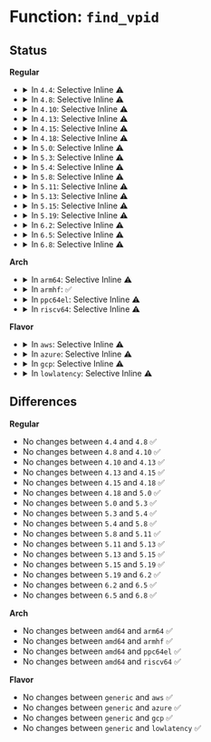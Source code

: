 # Function: <code>find_vpid</code>

## Status
<b>Regular</b>
<ul>
<li>
<details>
<summary>In <code>4.4</code>: Selective Inline ⚠️</summary>

```c
struct pid *find_vpid(int nr);
```

**Collision:** Unique Global

**Inline:** Selective

**Transformation:** False

**Instances:**

```
In kernel/pid.c (ffffffff8109db20)
Location: kernel/pid.c:380
Inline: True
Inline callers:
  - kernel/pid.c:find_get_pid
Direct callers:
  - kernel/signal.c:SYSC_kill
  - kernel/signal.c:SYSC_kill
  - kernel/signal.c:do_rt_sigqueueinfo
  - kernel/sys.c:SyS_setpriority
  - kernel/sys.c:SyS_getpriority
  - kernel/sys.c:SyS_setpgid
  - kernel/pid_namespace.c:zap_pid_ns_processes
  - fs/fcntl.c:f_setown
  - fs/fcntl.c:SyS_fcntl
  - block/ioprio.c:SyS_ioprio_set
  - block/ioprio.c:SyS_ioprio_get
  - drivers/tty/tty_io.c:tty_ioctl
```
**Symbols:**

```
ffffffff8109db20-ffffffff8109db5a: find_vpid (STB_GLOBAL)
```
</details>
</li>
<li>
<details>
<summary>In <code>4.8</code>: Selective Inline ⚠️</summary>

```c
struct pid *find_vpid(int nr);
```

**Collision:** Unique Global

**Inline:** Selective

**Transformation:** False

**Instances:**

```
In kernel/pid.c (ffffffff810a1276)
Location: kernel/pid.c:380
Inline: True
Inline callers:
  - kernel/pid.c:find_get_pid
Direct callers:
  - kernel/signal.c:do_rt_sigqueueinfo
  - kernel/signal.c:SYSC_kill
  - kernel/signal.c:SYSC_kill
  - kernel/sys.c:SyS_setpgid
  - kernel/sys.c:SyS_getpriority
  - kernel/sys.c:SyS_setpriority
  - kernel/pid_namespace.c:zap_pid_ns_processes
  - fs/fcntl.c:SyS_fcntl
  - fs/fcntl.c:f_setown
  - block/ioprio.c:SyS_ioprio_get
  - block/ioprio.c:SyS_ioprio_set
  - drivers/tty/tty_io.c:tty_ioctl
```
**Symbols:**

```
ffffffff810a1180-ffffffff810a11ba: find_vpid (STB_GLOBAL)
```
</details>
</li>
<li>
<details>
<summary>In <code>4.10</code>: Selective Inline ⚠️</summary>

```c
struct pid *find_vpid(int nr);
```

**Collision:** Unique Global

**Inline:** Selective

**Transformation:** False

**Instances:**

```
In kernel/pid.c (ffffffff810a6336)
Location: kernel/pid.c:380
Inline: True
Inline callers:
  - kernel/pid.c:find_get_pid
Direct callers:
  - kernel/signal.c:do_rt_sigqueueinfo
  - kernel/signal.c:SYSC_kill
  - kernel/signal.c:SYSC_kill
  - kernel/sys.c:SyS_setpgid
  - kernel/sys.c:SyS_getpriority
  - kernel/sys.c:SyS_setpriority
  - kernel/pid_namespace.c:zap_pid_ns_processes
  - fs/fcntl.c:SyS_fcntl
  - fs/fcntl.c:f_setown
  - block/ioprio.c:SyS_ioprio_get
  - block/ioprio.c:SyS_ioprio_set
  - drivers/tty/tty_io.c:tty_ioctl
```
**Symbols:**

```
ffffffff810a6240-ffffffff810a627a: find_vpid (STB_GLOBAL)
```
</details>
</li>
<li>
<details>
<summary>In <code>4.13</code>: Selective Inline ⚠️</summary>

```c
struct pid *find_vpid(int nr);
```

**Collision:** Unique Global

**Inline:** Selective

**Transformation:** False

**Instances:**

```
In kernel/pid.c (ffffffff810a3318)
Location: kernel/pid.c:381
Inline: True
Inline callers:
  - kernel/pid.c:find_get_pid
Direct callers:
  - kernel/signal.c:do_rt_sigqueueinfo
  - kernel/signal.c:SYSC_kill
  - kernel/signal.c:SYSC_kill
  - kernel/sys.c:SyS_setpgid
  - kernel/sys.c:SyS_getpriority
  - kernel/sys.c:SyS_setpriority
  - kernel/pid_namespace.c:zap_pid_ns_processes
  - fs/fcntl.c:do_fcntl
  - fs/fcntl.c:f_setown
  - block/ioprio.c:SyS_ioprio_get
  - block/ioprio.c:SyS_ioprio_set
  - drivers/tty/tty_jobctrl.c:tty_jobctrl_ioctl
```
**Symbols:**

```
ffffffff810a3220-ffffffff810a3253: find_vpid (STB_GLOBAL)
```
</details>
</li>
<li>
<details>
<summary>In <code>4.15</code>: Selective Inline ⚠️</summary>

```c
struct pid *find_vpid(int nr);
```

**Collision:** Unique Global

**Inline:** Selective

**Transformation:** False

**Instances:**

```
In kernel/pid.c (ffffffff810a9df5)
Location: kernel/pid.c:250
Inline: True
Inline callers:
  - kernel/pid.c:find_get_pid
Direct callers:
  - kernel/signal.c:do_rt_sigqueueinfo
  - kernel/signal.c:SYSC_kill
  - kernel/signal.c:SYSC_kill
  - kernel/sys.c:SyS_setpgid
  - kernel/sys.c:SyS_getpriority
  - kernel/sys.c:SyS_setpriority
  - fs/fcntl.c:do_fcntl
  - fs/fcntl.c:f_setown
  - block/ioprio.c:SyS_ioprio_get
  - block/ioprio.c:SyS_ioprio_set
  - drivers/tty/tty_jobctrl.c:tty_jobctrl_ioctl
```
**Symbols:**

```
ffffffff810a9db0-ffffffff810a9dee: find_vpid (STB_GLOBAL)
```
</details>
</li>
<li>
<details>
<summary>In <code>4.18</code>: Selective Inline ⚠️</summary>

```c
struct pid *find_vpid(int nr);
```

**Collision:** Unique Global

**Inline:** Selective

**Transformation:** False

**Instances:**

```
In kernel/pid.c (ffffffff810b0a15)
Location: kernel/pid.c:262
Inline: True
Inline callers:
  - kernel/pid.c:find_get_pid
Direct callers:
  - kernel/signal.c:do_rt_sigqueueinfo
  - kernel/signal.c:__do_sys_kill
  - kernel/signal.c:__do_sys_kill
  - kernel/sys.c:__ia32_sys_setpgid
  - kernel/sys.c:__x64_sys_setpgid
  - kernel/sys.c:__ia32_sys_getpriority
  - kernel/sys.c:__x64_sys_getpriority
  - kernel/sys.c:__ia32_sys_setpriority
  - kernel/sys.c:__x64_sys_setpriority
  - kernel/bpf/syscall.c:bpf_task_fd_query
  - fs/fcntl.c:do_fcntl
  - fs/fcntl.c:f_setown
  - block/ioprio.c:__ia32_sys_ioprio_get
  - block/ioprio.c:__x64_sys_ioprio_get
  - block/ioprio.c:__ia32_sys_ioprio_set
  - block/ioprio.c:__x64_sys_ioprio_set
  - drivers/tty/tty_jobctrl.c:tty_jobctrl_ioctl
```
**Symbols:**

```
ffffffff810b09c0-ffffffff810b0a0c: find_vpid (STB_GLOBAL)
```
</details>
</li>
<li>
<details>
<summary>In <code>5.0</code>: Selective Inline ⚠️</summary>

```c
struct pid *find_vpid(int nr);
```

**Collision:** Unique Global

**Inline:** Selective

**Transformation:** False

**Instances:**

```
In kernel/pid.c (ffffffff810b9ae5)
Location: kernel/pid.c:264
Inline: True
Inline callers:
  - kernel/pid.c:find_get_pid
Direct callers:
  - kernel/signal.c:do_rt_sigqueueinfo
  - kernel/signal.c:kill_something_info
  - kernel/signal.c:kill_something_info
  - kernel/sys.c:__ia32_sys_setpgid
  - kernel/sys.c:__x64_sys_setpgid
  - kernel/sys.c:__ia32_sys_getpriority
  - kernel/sys.c:__x64_sys_getpriority
  - kernel/sys.c:__ia32_sys_setpriority
  - kernel/sys.c:__x64_sys_setpriority
  - kernel/time/posix-timers.c:do_timer_create
  - kernel/bpf/syscall.c:__do_sys_bpf
  - fs/fcntl.c:do_fcntl
  - fs/fcntl.c:f_setown
  - block/ioprio.c:__ia32_sys_ioprio_get
  - block/ioprio.c:__x64_sys_ioprio_get
  - block/ioprio.c:__ia32_sys_ioprio_set
  - block/ioprio.c:__x64_sys_ioprio_set
  - drivers/tty/tty_jobctrl.c:tty_jobctrl_ioctl
```
**Symbols:**

```
ffffffff810b9aa0-ffffffff810b9adc: find_vpid (STB_GLOBAL)
```
</details>
</li>
<li>
<details>
<summary>In <code>5.3</code>: Selective Inline ⚠️</summary>

```c
struct pid *find_vpid(int nr);
```

**Collision:** Unique Global

**Inline:** Selective

**Transformation:** False

**Instances:**

```
In kernel/pid.c (ffffffff810bf859)
Location: kernel/pid.c:267
Inline: True
Inline callers:
  - kernel/pid.c:find_get_pid
Direct callers:
  - kernel/signal.c:do_rt_sigqueueinfo
  - kernel/signal.c:kill_something_info
  - kernel/signal.c:kill_something_info
  - kernel/sys.c:__ia32_sys_setpgid
  - kernel/sys.c:__x64_sys_setpgid
  - kernel/sys.c:__ia32_sys_getpriority
  - kernel/sys.c:__x64_sys_getpriority
  - kernel/sys.c:__ia32_sys_setpriority
  - kernel/sys.c:__x64_sys_setpriority
  - kernel/time/posix-timers.c:do_timer_create
  - kernel/bpf/syscall.c:__do_sys_bpf
  - fs/fcntl.c:do_fcntl
  - fs/fcntl.c:f_setown
  - block/ioprio.c:__ia32_sys_ioprio_get
  - block/ioprio.c:__x64_sys_ioprio_get
  - block/ioprio.c:__ia32_sys_ioprio_set
  - block/ioprio.c:__x64_sys_ioprio_set
  - drivers/tty/tty_jobctrl.c:tty_jobctrl_ioctl
```
**Symbols:**

```
ffffffff810bf810-ffffffff810bf848: find_vpid (STB_GLOBAL)
```
</details>
</li>
<li>
<details>
<summary>In <code>5.4</code>: Selective Inline ⚠️</summary>

```c
struct pid *find_vpid(int nr);
```

**Collision:** Unique Global

**Inline:** Selective

**Transformation:** False

**Instances:**

```
In kernel/pid.c (ffffffff810c5c29)
Location: kernel/pid.c:267
Inline: True
Inline callers:
  - kernel/pid.c:find_get_pid
Direct callers:
  - kernel/signal.c:do_rt_sigqueueinfo
  - kernel/signal.c:kill_something_info
  - kernel/signal.c:kill_something_info
  - kernel/sys.c:__ia32_sys_setpgid
  - kernel/sys.c:__x64_sys_setpgid
  - kernel/sys.c:__ia32_sys_getpriority
  - kernel/sys.c:__x64_sys_getpriority
  - kernel/sys.c:__ia32_sys_setpriority
  - kernel/sys.c:__x64_sys_setpriority
  - kernel/time/posix-timers.c:do_timer_create
  - kernel/bpf/syscall.c:__do_sys_bpf
  - fs/fcntl.c:do_fcntl
  - fs/fcntl.c:f_setown
  - block/ioprio.c:__ia32_sys_ioprio_get
  - block/ioprio.c:__x64_sys_ioprio_get
  - block/ioprio.c:__ia32_sys_ioprio_set
  - block/ioprio.c:__x64_sys_ioprio_set
  - drivers/tty/tty_jobctrl.c:tty_jobctrl_ioctl
```
**Symbols:**

```
ffffffff810c5be0-ffffffff810c5c18: find_vpid (STB_GLOBAL)
```
</details>
</li>
<li>
<details>
<summary>In <code>5.8</code>: Selective Inline ⚠️</summary>

```c
struct pid *find_vpid(int nr);
```

**Collision:** Unique Global

**Inline:** Selective

**Transformation:** False

**Instances:**

```
In kernel/pid.c (ffffffff810cd600)
Location: kernel/pid.c:314
Inline: True
Inline callers:
  - kernel/pid.c:find_get_pid
Direct callers:
  - kernel/signal.c:do_rt_sigqueueinfo
  - kernel/signal.c:kill_something_info
  - kernel/signal.c:kill_something_info
  - kernel/sys.c:__do_sys_setpgid
  - kernel/sys.c:__do_sys_getpriority
  - kernel/sys.c:__do_sys_setpriority
  - kernel/time/posix-timers.c:do_timer_create
  - kernel/bpf/syscall.c:bpf_task_fd_query
  - fs/fcntl.c:do_fcntl
  - fs/fcntl.c:f_setown
  - block/ioprio.c:__do_sys_ioprio_get
  - block/ioprio.c:__do_sys_ioprio_set
  - drivers/tty/tty_jobctrl.c:tiocspgrp
```
**Symbols:**

```
ffffffff810cd480-ffffffff810cd4b8: find_vpid (STB_GLOBAL)
```
</details>
</li>
<li>
<details>
<summary>In <code>5.11</code>: Selective Inline ⚠️</summary>

```c
struct pid *find_vpid(int nr);
```

**Collision:** Unique Global

**Inline:** Selective

**Transformation:** False

**Instances:**

```
In kernel/pid.c (ffffffff810c81cb)
Location: kernel/pid.c:315
Inline: True
Inline callers:
  - kernel/pid.c:find_get_pid
Direct callers:
  - kernel/signal.c:do_rt_sigqueueinfo
  - kernel/signal.c:kill_something_info
  - kernel/signal.c:kill_something_info
  - kernel/sys.c:__do_sys_setpgid
  - kernel/sys.c:__do_sys_getpriority
  - kernel/sys.c:__do_sys_setpriority
  - kernel/time/posix-timers.c:do_timer_create
  - kernel/bpf/syscall.c:bpf_task_fd_query
  - fs/fcntl.c:do_fcntl
  - fs/fcntl.c:f_setown
  - block/ioprio.c:__do_sys_ioprio_get
  - block/ioprio.c:__do_sys_ioprio_set
```
**Symbols:**

```
ffffffff810c7f10-ffffffff810c7f48: find_vpid (STB_GLOBAL)
```
</details>
</li>
<li>
<details>
<summary>In <code>5.13</code>: Selective Inline ⚠️</summary>

```c
struct pid *find_vpid(int nr);
```

**Collision:** Unique Global

**Inline:** Selective

**Transformation:** False

**Instances:**

```
In kernel/pid.c (ffffffff810c9ceb)
Location: kernel/pid.c:315
Inline: True
Inline callers:
  - kernel/pid.c:find_get_pid
Direct callers:
  - kernel/signal.c:do_rt_sigqueueinfo
  - kernel/signal.c:kill_something_info
  - kernel/signal.c:kill_something_info
  - kernel/sys.c:__do_sys_setpgid
  - kernel/sys.c:__do_sys_getpriority
  - kernel/sys.c:__do_sys_setpriority
  - kernel/time/posix-timers.c:do_timer_create
  - kernel/bpf/syscall.c:bpf_task_fd_query
  - fs/fcntl.c:do_fcntl
  - fs/fcntl.c:f_setown
  - block/ioprio.c:__do_sys_ioprio_get
  - block/ioprio.c:__do_sys_ioprio_set
  - drivers/tty/tty_jobctrl.c:tty_jobctrl_ioctl
```
**Symbols:**

```
ffffffff810c99b0-ffffffff810c99e8: find_vpid (STB_GLOBAL)
```
</details>
</li>
<li>
<details>
<summary>In <code>5.15</code>: Selective Inline ⚠️</summary>

```c
struct pid *find_vpid(int nr);
```

**Collision:** Unique Global

**Inline:** Selective

**Transformation:** False

**Instances:**

```
In kernel/pid.c (ffffffff810dcbdb)
Location: kernel/pid.c:315
Inline: True
Inline callers:
  - kernel/pid.c:find_get_pid
Direct callers:
  - kernel/signal.c:do_rt_sigqueueinfo
  - kernel/signal.c:kill_something_info
  - kernel/signal.c:kill_something_info
  - kernel/sys.c:__do_sys_setpgid
  - kernel/sys.c:__do_sys_getpriority
  - kernel/sys.c:__do_sys_setpriority
  - kernel/time/posix-timers.c:do_timer_create
  - kernel/bpf/syscall.c:bpf_task_fd_query
  - fs/fcntl.c:do_fcntl
  - fs/fcntl.c:f_setown
  - block/ioprio.c:__do_sys_ioprio_get
  - block/ioprio.c:__do_sys_ioprio_set
  - drivers/tty/tty_jobctrl.c:tty_jobctrl_ioctl
```
**Symbols:**

```
ffffffff810dc910-ffffffff810dc948: find_vpid (STB_GLOBAL)
```
</details>
</li>
<li>
<details>
<summary>In <code>5.19</code>: Selective Inline ⚠️</summary>

```c
struct pid *find_vpid(int nr);
```

**Collision:** Unique Global

**Inline:** Selective

**Transformation:** False

**Instances:**

```
In kernel/pid.c (ffffffff810f754f)
Location: kernel/pid.c:315
Inline: True
Inline callers:
  - kernel/pid.c:__ia32_sys_pidfd_open
  - kernel/pid.c:__x64_sys_pidfd_open
Direct callers:
  - kernel/signal.c:do_rt_sigqueueinfo
  - kernel/signal.c:kill_something_info
  - kernel/signal.c:kill_something_info
  - kernel/sys.c:__do_sys_setpgid
  - kernel/sys.c:__do_sys_getpriority
  - kernel/sys.c:__do_sys_setpriority
  - kernel/time/posix-timers.c:do_timer_create
  - kernel/bpf/syscall.c:bpf_task_fd_query
  - fs/fcntl.c:do_fcntl
  - fs/fcntl.c:f_setown
  - block/ioprio.c:__do_sys_ioprio_get
  - block/ioprio.c:__do_sys_ioprio_set
  - drivers/tty/tty_jobctrl.c:tty_jobctrl_ioctl
```
**Symbols:**

```
ffffffff810f60d0-ffffffff810f6111: find_vpid (STB_GLOBAL)
```
</details>
</li>
<li>
<details>
<summary>In <code>6.2</code>: Selective Inline ⚠️</summary>

```c
struct pid *find_vpid(int nr);
```

**Collision:** Unique Global

**Inline:** Selective

**Transformation:** False

**Instances:**

```
In kernel/pid.c (ffffffff81119ccf)
Location: kernel/pid.c:315
Inline: True
Inline callers:
  - kernel/pid.c:__ia32_sys_pidfd_open
  - kernel/pid.c:__x64_sys_pidfd_open
Direct callers:
  - kernel/signal.c:do_rt_sigqueueinfo
  - kernel/signal.c:kill_something_info
  - kernel/signal.c:kill_something_info
  - kernel/sys.c:__do_sys_setpgid
  - kernel/sys.c:__do_sys_getpriority
  - kernel/sys.c:__do_sys_setpriority
  - kernel/time/posix-timers.c:do_timer_create
  - kernel/bpf/syscall.c:bpf_task_fd_query
  - fs/fcntl.c:do_fcntl
  - fs/fcntl.c:f_setown
  - block/ioprio.c:__do_sys_ioprio_get
  - block/ioprio.c:__do_sys_ioprio_set
  - drivers/tty/tty_jobctrl.c:tty_jobctrl_ioctl
```
**Symbols:**

```
ffffffff81118670-ffffffff811186b1: find_vpid (STB_GLOBAL)
```
</details>
</li>
<li>
<details>
<summary>In <code>6.5</code>: Selective Inline ⚠️</summary>

```c
struct pid *find_vpid(int nr);
```

**Collision:** Unique Global

**Inline:** Selective

**Transformation:** False

**Instances:**

```
In kernel/pid.c (ffffffff81125de0)
Location: kernel/pid.c:318
Inline: True
Inline callers:
  - kernel/pid.c:__ia32_sys_pidfd_open
  - kernel/pid.c:__x64_sys_pidfd_open
Direct callers:
  - kernel/signal.c:do_rt_sigqueueinfo
  - kernel/signal.c:kill_something_info
  - kernel/signal.c:kill_something_info
  - kernel/sys.c:__do_sys_setpgid
  - kernel/sys.c:__do_sys_getpriority
  - kernel/sys.c:__do_sys_setpriority
  - kernel/time/posix-timers.c:do_timer_create
  - kernel/bpf/syscall.c:bpf_task_fd_query
  - fs/fcntl.c:do_fcntl
  - fs/fcntl.c:f_setown
  - block/ioprio.c:__do_sys_ioprio_get
  - block/ioprio.c:__do_sys_ioprio_set
  - drivers/tty/tty_jobctrl.c:tty_jobctrl_ioctl
```
**Symbols:**

```
ffffffff811258b0-ffffffff811258f1: find_vpid (STB_GLOBAL)
```
</details>
</li>
<li>
<details>
<summary>In <code>6.8</code>: Selective Inline ⚠️</summary>

```c
struct pid *find_vpid(int nr);
```

**Collision:** Unique Global

**Inline:** Selective

**Transformation:** False

**Instances:**

```
In kernel/pid.c (ffffffff811303e0)
Location: kernel/pid.c:318
Inline: True
Inline callers:
  - kernel/pid.c:__ia32_sys_pidfd_open
  - kernel/pid.c:__x64_sys_pidfd_open
Direct callers:
  - kernel/signal.c:do_rt_sigqueueinfo
  - kernel/signal.c:kill_something_info
  - kernel/signal.c:kill_something_info
  - kernel/sys.c:__do_sys_setpgid
  - kernel/sys.c:__do_sys_getpriority
  - kernel/sys.c:__do_sys_setpriority
  - kernel/time/posix-timers.c:do_timer_create
  - kernel/trace/bpf_trace.c:bpf_uprobe_multi_link_attach
  - kernel/bpf/syscall.c:bpf_task_fd_query
  - fs/fcntl.c:do_fcntl
  - fs/fcntl.c:f_setown
  - block/ioprio.c:__do_sys_ioprio_get
  - block/ioprio.c:__do_sys_ioprio_set
  - drivers/tty/tty_jobctrl.c:tty_jobctrl_ioctl
```
**Symbols:**

```
ffffffff8112feb0-ffffffff8112fef1: find_vpid (STB_GLOBAL)
```
</details>
</li>
</ul>
<b>Arch</b>
<ul>
<li>
<details>
<summary>In <code>arm64</code>: Selective Inline ⚠️</summary>

```c
struct pid *find_vpid(int nr);
```

**Collision:** Unique Global

**Inline:** Selective

**Transformation:** False

**Instances:**

```
In kernel/pid.c (ffff800010124248)
Location: kernel/pid.c:267
Inline: True
Inline callers:
  - kernel/pid.c:find_get_pid
Direct callers:
  - kernel/signal.c:do_rt_sigqueueinfo
  - kernel/signal.c:__arm64_sys_kill
  - kernel/signal.c:__arm64_sys_kill
  - kernel/sys.c:__arm64_sys_setpgid
  - kernel/sys.c:__arm64_sys_getpriority
  - kernel/sys.c:__arm64_sys_setpriority
  - kernel/time/posix-timers.c:do_timer_create
  - kernel/bpf/syscall.c:__do_sys_bpf
  - fs/fcntl.c:do_fcntl
  - fs/fcntl.c:f_setown
  - block/ioprio.c:__arm64_sys_ioprio_get
  - block/ioprio.c:__arm64_sys_ioprio_set
  - drivers/tty/tty_jobctrl.c:tty_jobctrl_ioctl
```
**Symbols:**

```
ffff8000101241e8-ffff800010124230: find_vpid (STB_GLOBAL)
```
</details>
</li>
<li>
<details>
<summary>In <code>armhf</code>: ✅</summary>

```c
struct pid *find_vpid(int nr);
```

**Collision:** Unique Global

**Inline:** No

**Transformation:** False

**Instances:**

```
In kernel/pid.c (c03774e0)
Location: kernel/pid.c:267
Inline: False
Direct callers:
  - kernel/signal.c:__se_sys_rt_sigqueueinfo
  - kernel/signal.c:__se_sys_kill
  - kernel/signal.c:__se_sys_kill
  - kernel/sys.c:__se_sys_setpgid
  - kernel/sys.c:__se_sys_getpriority
  - kernel/sys.c:__se_sys_setpriority
  - kernel/pid.c:find_get_pid
  - kernel/time/posix-timers.c:do_timer_create
  - kernel/bpf/syscall.c:bpf_task_fd_query
  - fs/fcntl.c:do_fcntl
  - fs/fcntl.c:f_setown
  - block/ioprio.c:__se_sys_ioprio_get
  - block/ioprio.c:__se_sys_ioprio_set
  - drivers/tty/tty_jobctrl.c:tty_jobctrl_ioctl
```
**Symbols:**

```
c03774e0-c0377528: find_vpid (STB_GLOBAL)
```
</details>
</li>
<li>
<details>
<summary>In <code>ppc64el</code>: Selective Inline ⚠️</summary>

```c
struct pid *find_vpid(int nr);
```

**Collision:** Unique Global

**Inline:** Selective

**Transformation:** False

**Instances:**

```
In kernel/pid.c (c00000000016df10)
Location: kernel/pid.c:267
Inline: True
Inline callers:
  - kernel/pid.c:find_get_pid
Direct callers:
  - kernel/signal.c:do_rt_sigqueueinfo
  - kernel/signal.c:__se_sys_kill
  - kernel/signal.c:__se_sys_kill
  - kernel/sys.c:__se_sys_setpgid
  - kernel/sys.c:__se_sys_getpriority
  - kernel/sys.c:__se_sys_setpriority
  - kernel/time/posix-timers.c:do_timer_create
  - kernel/bpf/syscall.c:__do_sys_bpf
  - fs/fcntl.c:do_fcntl
  - fs/fcntl.c:f_setown
  - block/ioprio.c:__se_sys_ioprio_get
  - block/ioprio.c:__se_sys_ioprio_set
  - drivers/tty/tty_jobctrl.c:tty_jobctrl_ioctl
```
**Symbols:**

```
c00000000016de90-c00000000016def0: find_vpid (STB_GLOBAL)
```
</details>
</li>
<li>
<details>
<summary>In <code>riscv64</code>: Selective Inline ⚠️</summary>

```c
struct pid *find_vpid(int nr);
```

**Collision:** Unique Global

**Inline:** Selective

**Transformation:** False

**Instances:**

```
In kernel/pid.c (ffffffe0000dc494)
Location: kernel/pid.c:267
Inline: True
Inline callers:
  - kernel/pid.c:find_get_pid
Direct callers:
  - kernel/signal.c:__se_sys_rt_sigqueueinfo
  - kernel/signal.c:__se_sys_kill
  - kernel/signal.c:__se_sys_kill
  - kernel/sys.c:__se_sys_setpgid
  - kernel/sys.c:__se_sys_getpriority
  - kernel/sys.c:__se_sys_setpriority
  - kernel/time/posix-timers.c:do_timer_create
  - kernel/bpf/syscall.c:__do_sys_bpf
  - fs/fcntl.c:__se_sys_fcntl
  - fs/fcntl.c:f_setown
  - block/ioprio.c:__se_sys_ioprio_get
  - block/ioprio.c:__se_sys_ioprio_set
  - drivers/tty/tty_jobctrl.c:tty_jobctrl_ioctl
```
**Symbols:**

```
ffffffe0000dc43e-ffffffe0000dc47e: find_vpid (STB_GLOBAL)
```
</details>
</li>
</ul>
<b>Flavor</b>
<ul>
<li>
<details>
<summary>In <code>aws</code>: Selective Inline ⚠️</summary>

```c
struct pid *find_vpid(int nr);
```

**Collision:** Unique Global

**Inline:** Selective

**Transformation:** False

**Instances:**

```
In kernel/pid.c (ffffffff810bffa9)
Location: kernel/pid.c:267
Inline: True
Inline callers:
  - kernel/pid.c:find_get_pid
Direct callers:
  - kernel/signal.c:do_rt_sigqueueinfo
  - kernel/signal.c:kill_something_info
  - kernel/signal.c:kill_something_info
  - kernel/sys.c:__ia32_sys_setpgid
  - kernel/sys.c:__x64_sys_setpgid
  - kernel/sys.c:__ia32_sys_getpriority
  - kernel/sys.c:__x64_sys_getpriority
  - kernel/sys.c:__ia32_sys_setpriority
  - kernel/sys.c:__x64_sys_setpriority
  - kernel/time/posix-timers.c:do_timer_create
  - kernel/bpf/syscall.c:__do_sys_bpf
  - fs/fcntl.c:do_fcntl
  - fs/fcntl.c:f_setown
  - block/ioprio.c:__ia32_sys_ioprio_get
  - block/ioprio.c:__x64_sys_ioprio_get
  - block/ioprio.c:__ia32_sys_ioprio_set
  - block/ioprio.c:__x64_sys_ioprio_set
  - drivers/tty/tty_jobctrl.c:tty_jobctrl_ioctl
```
**Symbols:**

```
ffffffff810bff60-ffffffff810bff98: find_vpid (STB_GLOBAL)
```
</details>
</li>
<li>
<details>
<summary>In <code>azure</code>: Selective Inline ⚠️</summary>

```c
struct pid *find_vpid(int nr);
```

**Collision:** Unique Global

**Inline:** Selective

**Transformation:** False

**Instances:**

```
In kernel/pid.c (ffffffff810ae7b9)
Location: kernel/pid.c:267
Inline: True
Inline callers:
  - kernel/pid.c:find_get_pid
Direct callers:
  - kernel/signal.c:do_rt_sigqueueinfo
  - kernel/signal.c:kill_something_info
  - kernel/signal.c:kill_something_info
  - kernel/sys.c:__ia32_sys_setpgid
  - kernel/sys.c:__x64_sys_setpgid
  - kernel/sys.c:__ia32_sys_getpriority
  - kernel/sys.c:__x64_sys_getpriority
  - kernel/sys.c:__ia32_sys_setpriority
  - kernel/sys.c:__x64_sys_setpriority
  - kernel/time/posix-timers.c:do_timer_create
  - kernel/bpf/syscall.c:__do_sys_bpf
  - fs/fcntl.c:do_fcntl
  - fs/fcntl.c:f_setown
  - block/ioprio.c:__ia32_sys_ioprio_get
  - block/ioprio.c:__x64_sys_ioprio_get
  - block/ioprio.c:__ia32_sys_ioprio_set
  - block/ioprio.c:__x64_sys_ioprio_set
  - drivers/tty/tty_jobctrl.c:tty_jobctrl_ioctl
```
**Symbols:**

```
ffffffff810ae770-ffffffff810ae7a8: find_vpid (STB_GLOBAL)
```
</details>
</li>
<li>
<details>
<summary>In <code>gcp</code>: Selective Inline ⚠️</summary>

```c
struct pid *find_vpid(int nr);
```

**Collision:** Unique Global

**Inline:** Selective

**Transformation:** False

**Instances:**

```
In kernel/pid.c (ffffffff810bf4f9)
Location: kernel/pid.c:267
Inline: True
Inline callers:
  - kernel/pid.c:find_get_pid
Direct callers:
  - kernel/signal.c:do_rt_sigqueueinfo
  - kernel/signal.c:kill_something_info
  - kernel/signal.c:kill_something_info
  - kernel/sys.c:__ia32_sys_setpgid
  - kernel/sys.c:__x64_sys_setpgid
  - kernel/sys.c:__ia32_sys_getpriority
  - kernel/sys.c:__x64_sys_getpriority
  - kernel/sys.c:__ia32_sys_setpriority
  - kernel/sys.c:__x64_sys_setpriority
  - kernel/time/posix-timers.c:do_timer_create
  - kernel/bpf/syscall.c:__do_sys_bpf
  - fs/fcntl.c:do_fcntl
  - fs/fcntl.c:f_setown
  - block/ioprio.c:__ia32_sys_ioprio_get
  - block/ioprio.c:__x64_sys_ioprio_get
  - block/ioprio.c:__ia32_sys_ioprio_set
  - block/ioprio.c:__x64_sys_ioprio_set
  - drivers/tty/tty_jobctrl.c:tty_jobctrl_ioctl
```
**Symbols:**

```
ffffffff810bf4b0-ffffffff810bf4e8: find_vpid (STB_GLOBAL)
```
</details>
</li>
<li>
<details>
<summary>In <code>lowlatency</code>: Selective Inline ⚠️</summary>

```c
struct pid *find_vpid(int nr);
```

**Collision:** Unique Global

**Inline:** Selective

**Transformation:** False

**Instances:**

```
In kernel/pid.c (ffffffff810c7803)
Location: kernel/pid.c:267
Inline: True
Inline callers:
  - kernel/pid.c:find_get_pid
Direct callers:
  - kernel/signal.c:do_rt_sigqueueinfo
  - kernel/signal.c:kill_something_info
  - kernel/signal.c:kill_something_info
  - kernel/sys.c:__ia32_sys_setpgid
  - kernel/sys.c:__x64_sys_setpgid
  - kernel/sys.c:__ia32_sys_getpriority
  - kernel/sys.c:__x64_sys_getpriority
  - kernel/sys.c:__ia32_sys_setpriority
  - kernel/sys.c:__x64_sys_setpriority
  - kernel/time/posix-timers.c:do_timer_create
  - kernel/bpf/syscall.c:__do_sys_bpf
  - fs/fcntl.c:do_fcntl
  - fs/fcntl.c:f_setown
  - block/ioprio.c:__ia32_sys_ioprio_get
  - block/ioprio.c:__x64_sys_ioprio_get
  - block/ioprio.c:__ia32_sys_ioprio_set
  - block/ioprio.c:__x64_sys_ioprio_set
  - drivers/tty/tty_jobctrl.c:tty_jobctrl_ioctl
```
**Symbols:**

```
ffffffff810c7740-ffffffff810c7778: find_vpid (STB_GLOBAL)
```
</details>
</li>
</ul>

## Differences
<b>Regular</b>
<ul>
<li>
No changes between <code>4.4</code> and <code>4.8</code> ✅
</li>
<li>
No changes between <code>4.8</code> and <code>4.10</code> ✅
</li>
<li>
No changes between <code>4.10</code> and <code>4.13</code> ✅
</li>
<li>
No changes between <code>4.13</code> and <code>4.15</code> ✅
</li>
<li>
No changes between <code>4.15</code> and <code>4.18</code> ✅
</li>
<li>
No changes between <code>4.18</code> and <code>5.0</code> ✅
</li>
<li>
No changes between <code>5.0</code> and <code>5.3</code> ✅
</li>
<li>
No changes between <code>5.3</code> and <code>5.4</code> ✅
</li>
<li>
No changes between <code>5.4</code> and <code>5.8</code> ✅
</li>
<li>
No changes between <code>5.8</code> and <code>5.11</code> ✅
</li>
<li>
No changes between <code>5.11</code> and <code>5.13</code> ✅
</li>
<li>
No changes between <code>5.13</code> and <code>5.15</code> ✅
</li>
<li>
No changes between <code>5.15</code> and <code>5.19</code> ✅
</li>
<li>
No changes between <code>5.19</code> and <code>6.2</code> ✅
</li>
<li>
No changes between <code>6.2</code> and <code>6.5</code> ✅
</li>
<li>
No changes between <code>6.5</code> and <code>6.8</code> ✅
</li>
</ul>
<b>Arch</b>
<ul>
<li>
No changes between <code>amd64</code> and <code>arm64</code> ✅
</li>
<li>
No changes between <code>amd64</code> and <code>armhf</code> ✅
</li>
<li>
No changes between <code>amd64</code> and <code>ppc64el</code> ✅
</li>
<li>
No changes between <code>amd64</code> and <code>riscv64</code> ✅
</li>
</ul>
<b>Flavor</b>
<ul>
<li>
No changes between <code>generic</code> and <code>aws</code> ✅
</li>
<li>
No changes between <code>generic</code> and <code>azure</code> ✅
</li>
<li>
No changes between <code>generic</code> and <code>gcp</code> ✅
</li>
<li>
No changes between <code>generic</code> and <code>lowlatency</code> ✅
</li>
</ul>
